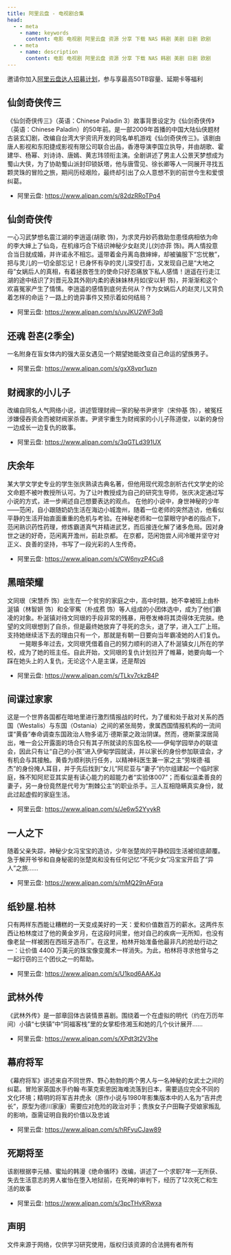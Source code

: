 ```yaml
---
title: 阿里云盘 - 电视剧合集
head:
  - - meta
    - name: keywords
      content: 电影 电视剧 阿里云盘 资源 分享 下载 NAS 韩剧 美剧 日剧 欧剧
  - - meta
    - name: description
      content: 电影 电视剧 阿里云盘 资源 分享 下载 NAS 韩剧 美剧 日剧 欧剧
---
```


邀请你加入[阿里云盘达人招募计划](https://pages.aliyundrive.com/mobile-page/web/signup.html?code=a98d13a)，参与享最高50TB容量、延期卡等福利

## 仙剑奇侠传三

《仙剑奇侠传三》（英语：Chinese Paladin 3）故事背景设定为《仙剑奇侠传》（英语：Chinese Paladin）的50年前。是一部2009年首播的中国大陆仙侠题材古装玄幻剧，改编自台湾大宇资讯开发的同名单机游戏《仙剑奇侠传三》。该剧由唐人影视和东阳捷成影视有限公司联合出品，香港导演李国立执导，并由胡歌、霍建华、杨幂、刘诗诗、唐嫣、黄志玮领衔主演。全剧讲述了男主人公景天梦想成为蜀山大侠，为了协助蜀山派封印锁妖塔，他与唐雪见、徐长卿等人一同展开寻找五颗灵珠的冒险之旅，期间历经艰险，最终却引出了众人意想不到的前世今生和爱恨纠葛。

- 阿里云盘: https://www.alipan.com/s/82dzRRoTPq4

## 仙剑奇侠传

一心习武梦想名震江湖的李逍遥(胡歌 饰)，为求灵丹妙药救助忽患怪病相依为命的李大婶上了仙岛，在机缘巧合下结识神秘少女赵灵儿(刘亦菲 饰)。两人情投意合当日就成婚，并许诺永不相忘。遥带着金丹离岛救婶婶，却被骗服下“忘忧散”，把与灵儿的一切全部忘记！已身怀有孕的灵儿深受打击，又发现自己是“大地之母”女娲后人的真相，有着拯救苍生的使命只好忍痛放下私人感情！逍遥在行走江湖的途中结识了刘晋元及其外刚内柔的表妹妹林月如(安以轩 饰)，并渐渐和这个欢喜冤家产生了情愫。李逍遥的感情到底何去何从？作为女娲后人的赵灵儿又背负着怎样的命运？一路上的诡异事件又预示着如何结局？

- 阿里云盘: https://www.alipan.com/s/uvJKU2WF3qB

## 还魂 환혼(2季全)

一名附身在盲女体内的强大巫女遇见一个期望她能改变自己命运的望族男子。

- 阿里云盘: https://www.alipan.com/s/gxX8vpr1uzn

## 财阀家的小儿子

改编自同名人气网络小说，讲述管理财阀一家的秘书尹贤宇（宋仲基 饰），被冤枉涉嫌侵吞资金而被财阀家杀害。尹贤宇重生为财阀家的小儿子陈道俊，以新的身份一边成长一边复仇的故事。

- 阿里云盘: https://www.alipan.com/s/3qGTLd391UX

## 庆余年

某大学文学史专业的学生张庆熟读古典名著，但他用现代观念剖析古代文学史的论文命题不被叶教授所认可。为了让叶教授成为自己的研究生导师，张庆决定通过写小说的方式，进一步阐述自己想要表达的观点。 在他的小说中，身世神秘的少年——范闲，自小跟随奶奶生活在海边小城澹州，随着一位老师的突然造访，他看似平静的生活开始直面重重的危机与考验。在神秘老师和一位蒙眼守护者的指点下，范闲熟识药性药理，修炼霸道真气并精进武艺，而后接连化解了诸多危局。因对身世之谜的好奇，范闲离开澹州，前赴京都。 在京都，范闲饱尝人间冷暖并坚守对正义、良善的坚持，书写了一段光彩的人生传奇。

- 阿里云盘: https://www.alipan.com/s/CW6nyzP4Cu8

## 黑暗荣耀

文同珢（宋慧乔 饰）出生在一个贫穷的家庭之中，高中时期，她不幸被班上由朴涎镇（林智妍 饰）和全宰寯（朴成焄 饰）等人组成的小团体选中，成为了他们霸凌的对象。朴涎镇对待文同珢的手段非常的残暴，用卷发棒将其烫得体无完肤。绝望的文同珢想到了自杀，但是最终她放弃了寻死的念头，退了学，进入工厂上班。支持她继续活下去的理由只有一个，那就是有朝一日要向当年霸凌她的人们复仇。
　　一晃眼多年过去，文同珢凭借着自己的努力顺利的进入了朴涎镇女儿所在的学校，成为了她的班主任。自此开始，文同珢的复仇计划拉开了帷幕，她要向每一个踩在她头上的人复仇，无论这个人是主谋，还是帮凶

- 阿里云盘: https://www.alipan.com/s/TLkv7ckzB4P

## 间谍过家家

这是一个世界各国都在暗地里进行激烈情报战的时代，为了缓和处于敌对关系的西国（Westalis）与东国（Ostania）之间的紧张局势，隶属西国情报机构的一流间谍“黄昏”奉命调查东国政治人物多诺万·德斯蒙之政治阴谋。然而，德斯蒙深居简出，唯一会公开露面的场合只有其子所就读的东国名校——伊甸学园举办的联谊会，因此只有让“自己的小孩”进入伊甸学园就读，并以家长的身份参加联谊会，才有机会与其接触。黄昏为顺利执行任务，以精神科医生兼一家之主“劳埃德·福杰”的身份掩人耳目，并于先后找到“女儿”阿尼亚与“妻子”约尔组建起一个临时家庭，殊不知阿尼亚其实是有读心能力的超能力者“实验体007”；而看似温柔善良的妻子，另一身份竟然是代号为“荆棘公主”的职业杀手。三人互相隐瞒真实身份，就此过起虚假的家庭生活。

- 阿里云盘: https://www.alipan.com/s/Je6w52YyykR

## 一人之下

随着父亲失踪，神秘少女冯宝宝的造访，少年张楚岚的平静校园生活被彻底颠覆。急于解开爷爷和自身秘密的张楚岚和没有任何记忆“不死少女”冯宝宝开启了“异人”之旅……

- 阿里云盘: https://www.alipan.com/s/mMQ29nAFqra

## 纸钞屋.柏林

只有两样东西能让糟糕的一天变成美好的一天：爱和价值数百万的薪水。这两件东西让柏林度过了他的黄金岁月，在这段时间里，他对自己的疾病一无所知，也没有像老鼠一样被困在西班牙造币厂。在这里，柏林开始准备他最非凡的抢劫行动之一：让价值 4400 万美元的珠宝像变魔术一样消失。为此，柏林将寻求他曾与之一起行窃的三个团伙之一的帮助。

- 阿里云盘: https://www.alipan.com/s/U1kpd6AAKJq

## 武林外传

《武林外传》是一部章回体古装情景喜剧。围绕着一个在虚拟的明代（约在万历年间）小镇“七侠镇”中“同福客栈”里的女掌柜佟湘玉和她的几个伙计展开……

- 阿里云盘: https://www.alipan.com/s/XPdt3t2V3he

## 幕府将军

《幕府将军》讲述来自不同世界、野心勃勃的两个男人与一名神秘的女武士之间的纠葛。冒险家英国水手约翰·布莱克索恩因海难流落到日本，需要适应完全不同的文化环境；精明的将军吉井虎永（原作小说与1980年影集版本中的人名为“吉井虎长”，原型为德川家康）需要应对危险的政治对手；贵族女子户田鞠子受娘家叛乱的影响，亟需证明自我的价值以及忠诚

- 阿里云盘: https://www.alipan.com/s/hRFyuCJaw89

## 死期将至

该剧根据李元植、蜜灿的韩漫《绝命循环》改编，讲述了一个求职7年一无所获、失去生活意志的男人崔怡在堕入地狱前，在死神的审判下，经历了12次死亡和生活的故事

- 阿里云盘: https://www.alipan.com/s/3pcTHvKRwxa

## 声明

文件来源于网络，仅供学习研究使用，版权归该资源的合法拥有者所有
